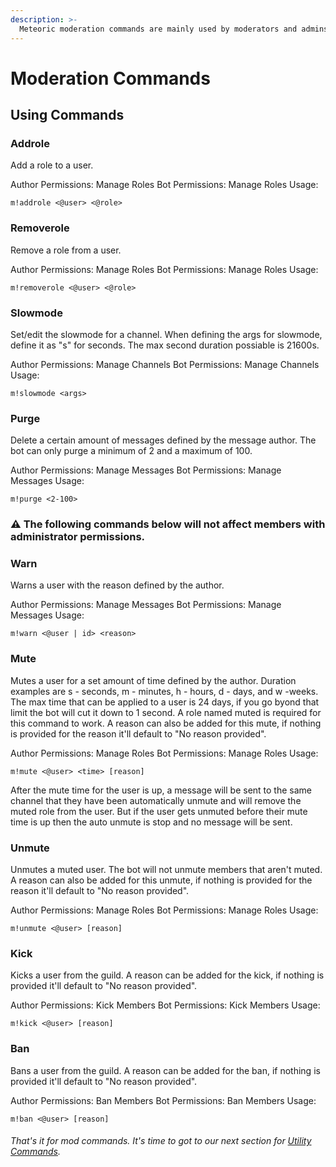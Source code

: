 ```yaml
---
description: >-
  Meteoric moderation commands are mainly used by moderators and admins. All of these commands will require role permissions for both the message author as well for the bot. All of these commands will require both the author of the message as well the bot to have the correct role permissions to perform these commands.
---
```


# Moderation Commands

## Using Commands

### Addrole

Add a role to a user.

Author Permissions: Manage Roles
Bot Permissions: Manage Roles
Usage:

```
m!addrole <@user> <@role>
```

### Removerole

Remove a role from a user.

Author Permissions: Manage Roles
Bot Permissions: Manage Roles
Usage:

```
m!removerole <@user> <@role>
```

### Slowmode

Set/edit the slowmode for a channel. When defining the args for slowmode, define it as "s" for seconds. The max second duration possiable is 21600s.

Author Permissions: Manage Channels
Bot Permissions: Manage Channels
Usage:

```
m!slowmode <args>
```

### Purge

Delete a certain amount of messages defined by the message author. The bot can only purge a minimum of 2 and a maximum of 100.

Author Permissions: Manage Messages
Bot Permissions: Manage Messages
Usage:

```
m!purge <2-100>
```

### ⚠ The following commands below will not affect members with administrator permissions.

### Warn

Warns a user with the reason defined by the author.

Author Permissions: Manage Messages
Bot Permissions: Manage Messages
Usage:

```
m!warn <@user | id> <reason>
```

### Mute

Mutes a user for a set amount of time defined by the author. Duration examples are s - seconds, m - minutes, h - hours, d - days, and w -weeks. The max time that can be applied to a user is 24 days, if you go byond that limit the bot will cut it down to 1 second. A role named muted is required for this command to work. A reason can also be added for this mute, if nothing is provided for the reason it'll default to "No reason provided".

Author Permissions: Manage Roles
Bot Permissions: Manage Roles
Usage:

```
m!mute <@user> <time> [reason]
```

After the mute time for the user is up, a message will be sent to the same channel that they have been automatically unmute and will remove the muted role from the user. But if the user gets unmuted before their mute time is up then the auto unmute is stop and no message will be sent.

### Unmute

Unmutes a muted user. The bot will not unmute members that aren't muted. A reason can also be added for this unmute, if nothing is provided for the reason it'll default to "No reason provided".

Author Permissions: Manage Roles
Bot Permissions: Manage Roles
Usage:

```
m!unmute <@user> [reason]
```

### Kick

Kicks a user from the guild. A reason can be added for the kick, if nothing is provided it'll default to "No reason provided".

Author Permissions: Kick Members
Bot Permissions: Kick Members
Usage:

```
m!kick <@user> [reason]
```

### Ban

Bans a user from the guild. A reason can be added for the ban, if nothing is provided it'll default to "No reason provided".

Author Permissions: Ban Members
Bot Permissions: Ban Members
Usage:

```
m!ban <@user> [reason]
```

###### That's it for mod commands. It's time to got to our next section for [Utility Commands](command-usage/utility-commands.md).
